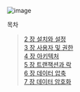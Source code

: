 ![image](https://github.com/cmong0516/RealMySql/assets/74821906/3d3bab6c-5a6e-4ed5-9be8-ccfffc2f05ef)

목차

>[2 장 설치와 설정](https://github.com/cmong0516/RealMySql/blob/master/InstallAndSetting.md)<br>
>[3 장 사용자 및 권한](https://github.com/cmong0516/RealMySql/blob/master/UserAndRole.md)<br>
>[4 장 아키텍처](https://github.com/cmong0516/RealMySql/blob/master/Architecture.md)<br>
>[5 장 트랜잭션과 락](https://github.com/cmong0516/RealMySql/blob/master/TransactionAndLock.md)<br>
>[6 장 데이터 압축](https://github.com/cmong0516/RealMySql/blob/master/DataCompression.md)<br>
>[7 장 데이터 암호화](https://github.com/cmong0516/RealMySql/blob/master/DataEncryption.md)<br>
